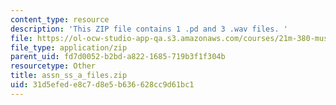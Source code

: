```yaml
---
content_type: resource
description: 'This ZIP file contains 1 .pd and 3 .wav files. '
file: https://ol-ocw-studio-app-qa.s3.amazonaws.com/courses/21m-380-music-and-technology-algorithmic-and-generative-music-spring-2010/31d5efede8c7d8e5b636628cc9d61bc1_assn_ss_a_files.zip
file_type: application/zip
parent_uid: fd7d0052-b2bd-a822-1685-719b3f1f304b
resourcetype: Other
title: assn_ss_a_files.zip
uid: 31d5efed-e8c7-d8e5-b636-628cc9d61bc1
---
```

